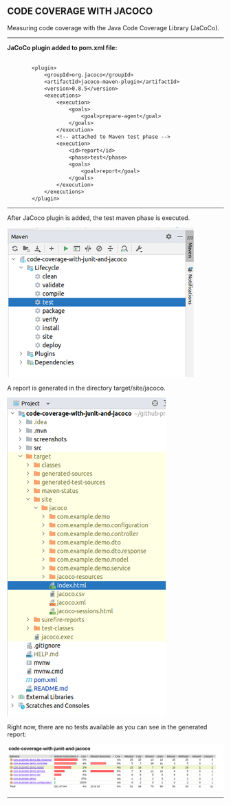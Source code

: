 CODE COVERAGE WITH JACOCO
--------------------------------------------------------------------------

Measuring code coverage with the Java Code Coverage Library (JaCoCo).

--------------------------------------------------------------------------

**JaCoCo plugin added to pom.xml file:**

```

        <plugin>
            <groupId>org.jacoco</groupId>
            <artifactId>jacoco-maven-plugin</artifactId>
            <version>0.8.5</version>
            <executions>
                <execution>
                    <goals>
                        <goal>prepare-agent</goal>
                    </goals>
                </execution>
                <!-- attached to Maven test phase -->
                <execution>
                    <id>report</id>
                    <phase>test</phase>
                    <goals>
                        <goal>report</goal>
                    </goals>
                </execution>
            </executions>
        </plugin>

```

--------------------------------------------------------------------------

After JaCoco plugin is added, the test maven phase is executed.

![TestPhase](./screenshots/maven_test_phase.png)

A report is generated in the directory target/site/jacoco.

![](./screenshots/jacoco_report_directory.png)

Right now, there are no tests available as you can see in the generated report:

![Report1](./screenshots/jacoco_report_1.png)


--------------------------------------------------------------------------